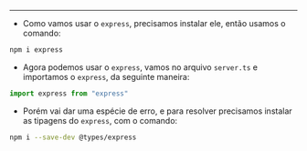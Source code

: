 ___
- Como vamos usar o `express`, precisamos instalar ele, então usamos o comando:
```bash
npm i express
```
- Agora podemos usar o `express`, vamos no arquivo `server.ts` e importamos o `express`, da seguinte maneira:
```ts
import express from "express"
```
- Porém vai dar uma espécie de erro, e para resolver precisamos instalar as tipagens do `express`, com o comando:
```bash
npm i --save-dev @types/express
```